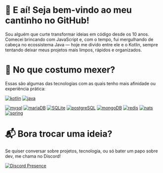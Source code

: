 # 👋 E aí! Seja bem-vindo ao meu cantinho no GitHub!

Sou alguém que curte transformar ideias em código desde os 10 anos. Comecei brincando com JavaScript e, com o tempo, fui mergulhando de cabeça no ecossistema Java — hoje me divido entre ele e o Kotlin, sempre tentando deixar meus projetos mais limpos, rápidos e organizados.

# 🧭 No que costumo mexer?
Essas são algumas das tecnologias com as quais tenho mais afinidade ou experiência prática:

[![kotlin](https://img.shields.io/badge/Kotlin-★★☆-lightgrey?labelColor=B125EA&logo=Kotlin&style=for-the-badge&logoColor=pink)](https://kotlinlang.org/)
[![java](https://img.shields.io/badge/Java-★★☆-lightgrey?labelColor=ffaa00&logo=Java&style=for-the-badge&logoColor=yellow)](https://www.java.com/pt-BR/)

[![mysql](https://img.shields.io/badge/MySQL-★★☆-lightgrey?labelColor=003545&logo=MySQL&style=for-the-badge&logoColor=white)](https://mariadb.org/)
[![mariaDB](https://img.shields.io/badge/MariaDB-★★☆-lightgrey?labelColor=003545&logo=MariaDB&style=for-the-badge&logoColor=white)](https://mariadb.org/)
[![SQLite](https://img.shields.io/badge/SQLite-★★☆-lightgrey?labelColor=003B57&logo=SQLite&style=for-the-badge&logoColor=white)](https://www.sqlite.org/)
[![postgreSQL](https://img.shields.io/badge/PostgreSQL-★★☆-lightgrey?labelColor=4169E1&logo=PostgreSQL&style=for-the-badge&logoColor=white)](https://www.postgresql.org/)
[![mongoDB](https://img.shields.io/badge/MongoDB-★☆☆-lightgrey?labelColor=47A248&logo=MongoDB&style=for-the-badge&logoColor=white)](https://www.mongodb.com/)
[![redis](https://img.shields.io/badge/Redis-★★☆-lightgrey?labelColor=7A0C00&logo=Redis&style=for-the-badge&logoColor=red)](https://redis.com)
[![nats](https://img.shields.io/badge/Nats-★★☆-lightgrey?labelColor=00425A&logo=Nats&style=for-the-badge&logoColor=white)](https://nats.io)
[![spring](https://img.shields.io/badge/Spring-★★☆-lightgrey?labelColor=005300&logo=Spring&style=for-the-badge&logoColor=lightgreen)](https://spring.io)

# 📬 Bora trocar uma ideia?
Se quiser conversar sobre projetos, tecnologia, ou só bater um papo sobre dev, me chama no Discord!

[![Discord Presence](https://lanyard.cnrad.dev/api/994391058911871016)](https://discord.com/users/994391058911871016)
